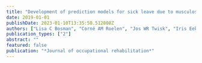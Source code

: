 ```yaml
---
title: "Development of prediction models for sick leave due to musculoskeletal disorders"
date: 2019-01-01
publishDate: 2023-01-10T13:35:50.512808Z
authors: ["Lisa C Bosman", "Corné AM Roelen", "Jos WR Twisk", "Iris Eekhout", "Martijn W Heymans"]
publication_types: ["2"]
abstract: ""
featured: false
publication: "*Journal of occupational rehabilitation*"
---
```


